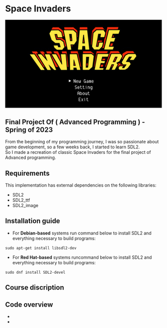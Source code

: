 # Space Invaders

![alt text](https://github.com/mahmoudi-1798/Space-Invaders/blob/v2.0/resources/Game.png?raw=true)

## Final Project Of ( Advanced Programming ) - Spring of 2023
From the beginning of my programming journey, I was so passionate about game development, so a few weeks back, I started to learn SDL2. 
<br>So I made a recreation of classic Space Invaders for the final project of Advanced programming.  

## Requirements 
This implementation has external dependencies on the following libraries:
- SDL2
- SDL2_ttf
- SDL2_image

## Installation guide
- For <b>Debian-based</b> systems run command below to install SDL2 and everything necessary to build programs:
```
sudo apt-get install libsdl2-dev
```
- For <b>Red Hat-based</b> systems runcommand below to install SDL2 and everything necessary to build programs:
```
sudo dnf install SDL2-devel
```

## Course discription

## Code overview
-
- 
